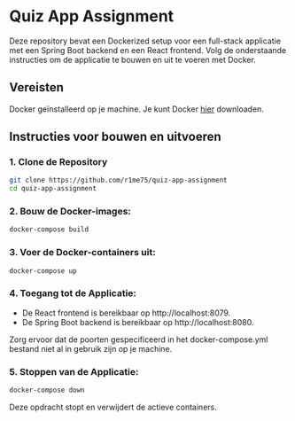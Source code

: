 # Quiz App Assignment

Deze repository bevat een Dockerized setup voor een full-stack applicatie met een Spring Boot backend en een React frontend. Volg de onderstaande instructies om de applicatie te bouwen en uit te voeren met Docker.

## Vereisten

Docker geïnstalleerd op je machine. Je kunt Docker [hier](https://www.docker.com/products/docker-desktop/) downloaden.

## Instructies voor bouwen en uitvoeren

### 1. Clone de Repository
```bash
git clone https://github.com/r1me75/quiz-app-assignment
cd quiz-app-assignment
```
### 2. Bouw de Docker-images:
```bash
docker-compose build
```
### 3. Voer de Docker-containers uit:
```bash
docker-compose up
```
### 4. Toegang tot de Applicatie:
* De React frontend is bereikbaar op http://localhost:8079.
* De Spring Boot backend is bereikbaar op http://localhost:8080.

Zorg ervoor dat de poorten gespecificeerd in het docker-compose.yml bestand niet al in gebruik zijn op je machine.

### 5. Stoppen van de Applicatie:
```bash
docker-compose down
```
Deze opdracht stopt en verwijdert de actieve containers.